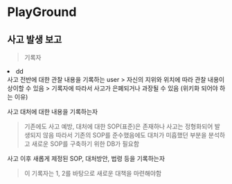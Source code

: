 # PlayGround

## 사고 발생 보고

> 기록자
<li>dd</li>
사고 전반에 대한 관찰 내용을 기록하는 user
> 자신의 지위와 위치에 따라 관찰 내용이 상이할 수 있음
> 기록자에 따라서 사고가 은폐되거나 과장될 수 있음 (위키화 되어야 하는 이유)

사고 대처에 대한 내용을 기록하는자
> 기존에도 사고 예방, 대처에 대한 SOP(표준)은 존재하나 사고는 정형화되어 발생되지 않음
> 따라서 기존의 SOP를 준수했음에도 대처가 미흡했던 부분을 분석하고 새로운 SOP를 구축하기 위한 DB가 필요함

사고 이후 새롭게 제정된 SOP, 대처방안, 법령 등을 기록하는자
> 이 기록자는 1, 2를 바탕으로 새로운 대책을 마련해야함
> 
